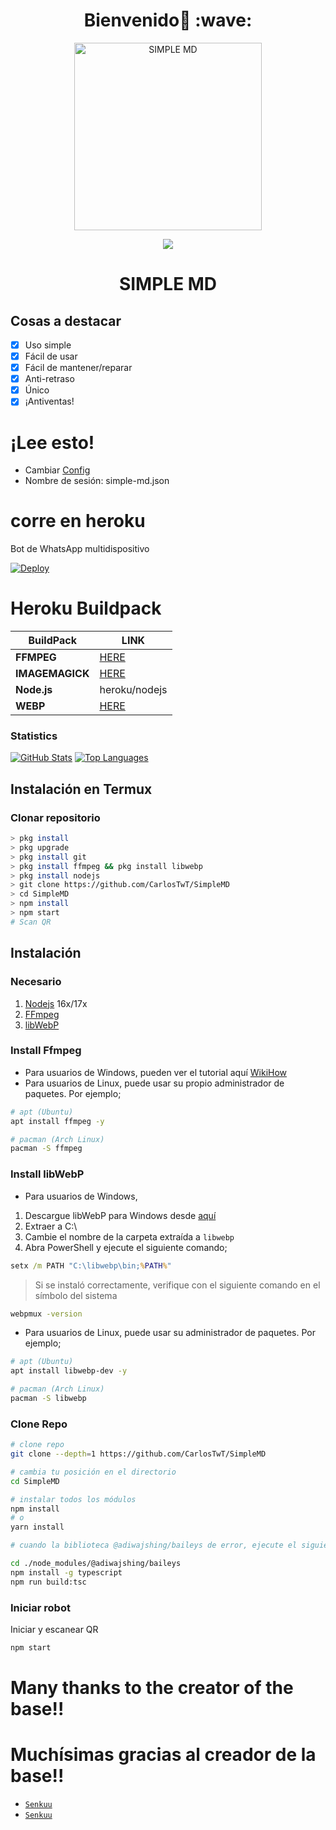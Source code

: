 <h1 align='center'>Bienvenido👋 :wave:</h1>

<div align="center">
<img src="https://telegra.ph/file/c690c8293d8aa06491244.png" alt="SIMPLE MD" width="300" />
<p align="center">
 <img src="https://komarev.com/ghpvc/?username=CarlosTwT&color=pink&label=Vistas" />
 </p>
</p>
<h1 align="center">SIMPLE MD</h1>
</div>

## Cosas a destacar

- [x] Uso simple
- [x] Fácil de usar
- [x] Fácil de mantener/reparar
- [x] Anti-retraso
- [x] Único
- [x] ¡Antiventas!

# ¡Lee esto!

- Cambiar [Config](https://github.com/CarlosTwT/SimpleMD/blob/main/lib/config.json)
- Nombre de sesión: simple-md.json

# corre en heroku

Bot de WhatsApp multidispositivo

[![Deploy](https://www.herokucdn.com/deploy/button.svg)](https://heroku.com/deploy?template=https://github.com/CarlosTwT/SimpleMD)


# Heroku Buildpack

| BuildPack | LINK |
|--------|--------|
| **FFMPEG** |[HERE](https://github.com/jonathanong/heroku-buildpack-ffmpeg-latest) |
| **IMAGEMAGICK** | [HERE](https://github.com/mcollina/heroku-buildpack-imagemagick.git) |
| **Node.js**     | heroku/nodejs|
| **WEBP**        | [HERE](https://github.com/clhuang/heroku-buildpack-webp-binaries.git) |

### Statistics

[![GitHub Stats](https://github-readme-stats.vercel.app/api?username=CarlosTwT&show_icons=true&hide=issues&theme=radical)](https://github-readme-stats.vercel.app)
[![Top Languages](https://github-readme-stats.vercel.app/api/top-langs?username=CarlosTwT&layout=compact&theme=radical)](https://github-readme-stats.vercel.app)

## Instalación en Termux

### Clonar repositorio

```bash
> pkg install
> pkg upgrade
> pkg install git
> pkg install ffmpeg && pkg install libwebp
> pkg install nodejs
> git clone https://github.com/CarlosTwT/SimpleMD
> cd SimpleMD
> npm install
> npm start
# Scan QR
```

## Instalación

### Necesario

1.  [Nodejs](https://nodejs.org/en/download) 16x/17x
2.  [FFmpeg](https://ffmpeg.org)
3.  [libWebP](https://developers.google.com/speed/webp/download)

### Install Ffmpeg

-   Para usuarios de Windows, pueden ver el tutorial aquí [WikiHow](https://www.wikihow.com/Install-Ffmpeg-on-Windows)<br />
-   Para usuarios de Linux, puede usar su propio administrador de paquetes. Por ejemplo;

```bash
# apt (Ubuntu)
apt install ffmpeg -y

# pacman (Arch Linux)
pacman -S ffmpeg
```

### Install libWebP

- Para usuarios de Windows,

1. Descargue libWebP para Windows desde [aquí](https://developers.google.com/speed/webp/download)
2.  Extraer a C:\
3. Cambie el nombre de la carpeta extraída a `libwebp`
4. Abra PowerShell y ejecute el siguiente comando;

```cmd
setx /m PATH "C:\libwebp\bin;%PATH%"
```

> Si se instaló correctamente, verifique con el siguiente comando en el símbolo del sistema

```cmd
webpmux -version
```

-   Para usuarios de Linux, puede usar su administrador de paquetes. Por ejemplo;

```bash
# apt (Ubuntu)
apt install libwebp-dev -y

# pacman (Arch Linux)
pacman -S libwebp
```

### Clone Repo

```bash
# clone repo
git clone --depth=1 https://github.com/CarlosTwT/SimpleMD

# cambia tu posición en el directorio
cd SimpleMD

# instalar todos los módulos
npm install
# o
yarn install

# cuando la biblioteca @adiwajshing/baileys de error, ejecute el siguiente código

cd ./node_modules/@adiwajshing/baileys
npm install -g typescript
npm run build:tsc
```

### Iniciar robot

Iniciar y escanear QR<br />

```bash
npm start
```

# Many thanks to the creator of the base!!
# Muchísimas gracias al creador de la base!!

-   [`Senkuu`](https://github.com/xzeera-id)
-   [`Senkuu`](https://wa.me/6281312960392)
